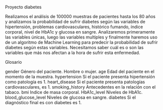 Proyecto diabetes

Realizamos el análisis de 100000 muestras de pacientes hasta los 80 años y analizamos la probabilidad de sufrir diabetes según las variables de hipertensión, problemas cardiovasculares, histórico fumando, índice corporal, nivel de HbA1c y glucosa en sangre. Analizaremos primeramente las variables únicas, luego las variables multiples y finalmente haremos uso de un algoritmo de Machine Learning para predecir la probabilidad de sufrir diabetes según estas variables. Necesitamos saber cuál es o son las variables que más nos afectan a la hora de sufrir esta enfermedad.


Glosario


gender Género del paciente. Hombre o mujer.
age Edad del paciente en el momento de la muestra.
hypertension Si el paciente presenta hipertensión como patología es 1.
heart_disease Si el paciente presenta patologías cardiovasculares, es 1.
smoking_history Antecedentes en la relación con el tabaco.
bmi Indice de masa corporal.
HbA1c_level Niveles de HbA1c.
blood_glucose_level Niveles de glucosa en sangre.
diabetes Si el diagnóstico final es con diabetes es 1.
